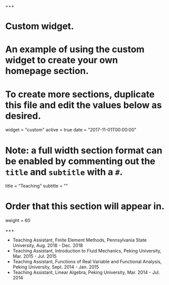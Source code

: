 +++
# Custom widget.
# An example of using the custom widget to create your own homepage section.
# To create more sections, duplicate this file and edit the values below as desired.
widget = "custom"
active = true
date = "2017-11-01T00:00:00"

# Note: a full width section format can be enabled by commenting out the `title` and `subtitle` with a `#`.
title = "Teaching"
subtitle = ""

# Order that this section will appear in.
weight = 60

+++

- Teaching Assistant, Finite Element Methods, Pennsylvania State University, Aug. 2018 - Dec. 2018
- Teaching Assistant, Introduction to Fluid Mechanics, Peking University, Mar. 2015 - Jul. 2015
- Teaching Assistant, Functions of Real Variable and Functional Analysis, Peking University, Sept. 2014 -
Jan. 2015
- Teaching Assistant, Linear Algebra, Peking University, Mar. 2014 - Jul. 2014

